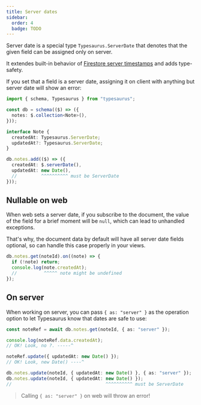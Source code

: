 ```yaml
---
title: Server dates
sidebar:
  order: 4
  badge: TODO
---
```


Server date is a special type `Typesaurus.ServerDate` that denotes that the given field can be assigned only on server.

It extendes built-in behavior of [Firestore server timestamps](https://firebase.google.com/docs/firestore/manage-data/add-data#server_timestamp) and adds type-safety.

If you set that a field is a server date, assigning it on client with anything but server date will show an error:

```ts
import { schema, Typesaurus } from "typesaurus";

const db = schema(($) => ({
  notes: $.collection<Note>(),
}));

interface Note {
  createdAt: Typesaurus.ServerDate;
  updatedAt?: Typesaurus.ServerDate;
}

db.notes.add(($) => ({
  createdAt: $.serverDate(),
  updatedAt: new Date(),
  //         ^^^^^^^^^^ must be ServerDate
}));
```

## Nullable on web

When web sets a server date, if you subscribe to the document, the value of the field for a brief moment will be `null`, which can lead to unhandled exceptions.

That's why, the document data by default will have all server date fields optional, so can handle this case properly in your views.

```ts
db.notes.get(noteId).on((note) => {
  if (!note) return;
  console.log(note.createdAt);
  //          ^^^^^ note might be undefined
});
```

## On server

When working on server, you can pass `{ as: "server" }` as the operation option to let Typesaurus know that dates are safe to use:

```ts
const noteRef = await db.notes.get(noteId, { as: "server" });

console.log(noteRef.data.createdAt);
// OK! Look, no ?. -----^

noteRef.update({ updatedAt: new Date() });
// OK! Look, new Date() ----^

db.notes.update(noteId, { updatedAt: new Date() }, { as: "server" });
db.notes.update(noteId, { updatedAt: new Date() });
//                                   ^^^^^^^^^^ must be ServerDate
```

> Calling `{ as: "server" }` on web will throw an error!
